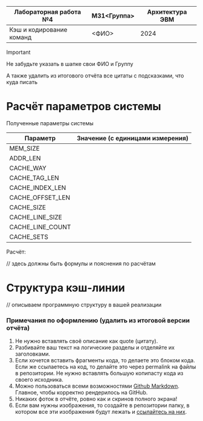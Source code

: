 | Лабораторная работа №4    | M31<Группа> | Архитектура ЭВМ |
| ------------------------- | ----------- | ---- |
| Кэш и кодирование команд  | <ФИО>       | 2024 |

> [!important]  
> Не забудьте указать в шапке свои ФИО и Группу
> 
> А также удалить из итогового отчёта все цитаты с подсказками, что куда писать

# Расчёт параметров системы

Полученные параметры системы

| Параметр         | Значение (с единицами измерения) |
| ---------------- | --- |
| MEM_SIZE         |  |
| ADDR_LEN         |  |
| CACHE_WAY        |  |
| CACHE_TAG_LEN    |  |
| CACHE_INDEX_LEN  |  |
| CACHE_OFFSET_LEN |  |
| CACHE_SIZE       |  |
| CACHE_LINE_SIZE  |  |
| CACHE_LINE_COUNT |  |
| CACHE_SETS       |  |

Расчёт:

// здесь должны быть формулы и пояснения по расчётам

# Структура кэш-линии

// описываем программную структуру в вашей реализации

### Примечания по оформлению (удалить из итоговой версии отчёта)

1. Не нужно вставлять своё описание как quote (цитату).
2. Разбивайте ваш текст на логические разделы и отделяйте их заголовками.
3. Если хочется вставить фрагменты кода, то делаете это блоком кода. Если же ссылаетесь на код, то делайте это через permalink на файлы в репозитории. Не нужно вставлять большую копипасту кода из своего исходника.
4. Можно пользоваться всеми возможностями [Github Markdown](https://docs.github.com/ru/get-started/writing-on-github/getting-started-with-writing-and-formatting-on-github/quickstart-for-writing-on-github). Главное, чтобы корректно рендерилось на GitHub.
5. Никаких фоток в отчёте, ровно как и скринов полного экрана!
6. Если вам нужны изображения, то создайте в репозитории папку, в котором все эти изображения будут лежать и [ссылайтесь на них](https://docs.github.com/ru/get-started/writing-on-github/getting-started-with-writing-and-formatting-on-github/basic-writing-and-formatting-syntax#images).
